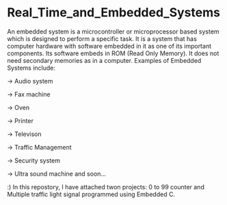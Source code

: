 # Real_Time_and_Embedded_Systems
An embedded system is a microcontroller or microprocessor based system which is designed to perform a specific task. It is a system that has computer hardware with software embedded in it as one of its important components. Its software embeds in ROM (Read Only Memory). It does not need secondary memories as in a computer. Examples of Embedded Systems include: 

-> Audio system 

-> Fax machine

-> Oven

-> Printer

-> Televison

-> Traffic Management

-> Security system

-> Ultra sound machine and soon...

:) In this repostory, I have attached twon projects: 0 to 99 counter and Multiple traffic light signal programmed using Embedded C.

